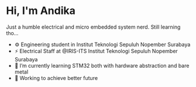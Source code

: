 # Hi, I'm Andika
Just a humble electrical and micro embedded system nerd. Still learning tho...

- ⚙️ Engineering student in Institut Teknologi Sepuluh Nopember Surabaya
- ⚡ Electrical Staff at @IRIS-ITS Institut Teknologi Sepuluh Nopember Surabaya
- 🌱 I’m currently learning STM32 both with hardware abstraction and bare metal
- 🔭 Working to achieve better future
<!--
**arnn5115/arnn5115** is a ✨ _special_ ✨ repository because its `README.md` (this file) appears on your GitHub profile.

Here are some ideas to get you started:

- 🔭 I’m currently working on ...
- 🌱 I’m currently learning ...
- 👯 I’m looking to collaborate on ...
- 🤔 I’m looking for help with ...
- 💬 Ask me about ...
- 📫 How to reach me: ...
- 😄 Pronouns: ...
- ⚡ Fun fact: ...
-->
